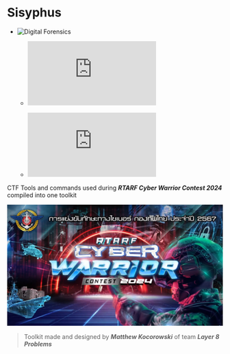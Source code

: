 # **Sisyphus**

- ![Digital Forensics](https://github.com/mattkoco/Sisyphus/tree/main/Forensics%20(DF))
  
  - ![Disk Forensics](https://github.com/mattkoco/Sisyphus/blob/main/Forensics%20(DF)/Disk%20Forensics.md)
    
  - ![Steganography](https://github.com/mattkoco/Sisyphus/blob/main/Forensics%20(DF)/Stego.md)

CTF Tools and commands used during _**RTARF Cyber Warrior Contest 2024**_ compiled into one toolkit

![RTARF CWC 2024 Main Graphic](https://github.com/mattkoco/Sisyphus/blob/main/Screenshot%202024-07-08%20094737.png)

> Toolkit made and designed by ***Matthew Kocorowski*** of team ***Layer 8 Problems***
